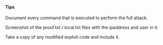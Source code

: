 #### Tips
Document every command that is executed to perform the full attack.


Screenshot of the proof.txt / local.txt files with the ipaddress and user in it.

Take a copy of any modified exploit code and include it.